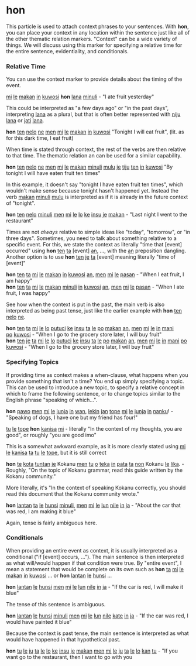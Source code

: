 # hon

This particle is used to attach context phrases to your sentences. With **hon**, you can place your context in any location within the sentence just like all of the other thematic relation markers. "Context" can be a wide variety of things. We will discuss using this marker for specifying a relative time for the entire sentence, evidentiality, and conditionals. 

### Relative Time

You can use the context marker to provide details about the timing of the event.

[mi](index.php?option=com_content&view=article&id=178&catid=8 "I/me") [le](index.php?option=com_content&view=article&id=134&catid=8 "verb marker") [makan](index.php?option=com_content&view=article&id=149&catid=8 "to consume (food)") [in](index.php?option=com_content&view=article&id=45&catid=8 "transitive object marker") [kuwosi](index.php?option=com_content&view=article&id=126&catid=8 "fruit") **hon** [lana](index.php?option=com_content&view=article&id=130&catid=8 "sun/day") [minuli](index.php?option=com_content&view=article&id=180&catid=8 "past") - "I ate fruit yesterday"

This could be interpreted as "a few days ago" or "in the past days", interpreting [lana](index.php?option=com_content&view=article&id=130&catid=8 "sun/day") as a plural, but that is often better represented with [niju](index.php?option=com_content&view=article&id=209&catid=8 "many") [lana](index.php?option=com_content&view=article&id=130&catid=8 "sun/day") or [jati](index.php?option=com_content&view=article&id=59&catid=8 "some/a few") [lana](index.php?option=com_content&view=article&id=130&catid=8 "sun/day").

**hon** [ten](index.php?option=com_content&view=article&id=403&catid=8 "time") [nelo](index.php?option=com_content&view=article&id=205&catid=8 "black") [ne](index.php?option=com_content&view=article&id=203&catid=8 "this") [men](index.php?option=com_content&view=article&id=173&catid=8 "subject marker") [mi](index.php?option=com_content&view=article&id=178&catid=8 "I/me") [le](index.php?option=com_content&view=article&id=134&catid=8 "verb marker") [makan](index.php?option=com_content&view=article&id=149&catid=8 "to consume (food)") [in](index.php?option=com_content&view=article&id=45&catid=8 "transitive object marker") [kuwosi](index.php?option=com_content&view=article&id=126&catid=8 "fruit") "Tonight I will eat fruit", (lit. as for this dark time, I eat fruit)

When time is stated through context, the rest of the verbs are then relative to that time. The thematic relation an can be used for a similar capability.

**hon** [ten](index.php?option=com_content&view=article&id=403&catid=8 "time") [nelo](index.php?option=com_content&view=article&id=205&catid=8 "black") [ne](index.php?option=com_content&view=article&id=203&catid=8 "this") [men](index.php?option=com_content&view=article&id=173&catid=8 "subject marker") [mi](index.php?option=com_content&view=article&id=178&catid=8 "I/me") [le](index.php?option=com_content&view=article&id=134&catid=8 "verb marker") [makan](index.php?option=com_content&view=article&id=149&catid=8 "to consume (food)") [minuli](index.php?option=com_content&view=article&id=180&catid=8 "past") [mulu](index.php?option=com_content&view=article&id=188&catid=8 "complete") [je](index.php?option=com_content&view=article&id=60&catid=8 "of") [tiju](index.php?option=com_content&view=article&id=411&catid=8 "ten") [ten](index.php?option=com_content&view=article&id=403&catid=8 "time") [in](index.php?option=com_content&view=article&id=45&catid=8 "transitive object marker") [kuwosi](index.php?option=com_content&view=article&id=126&catid=8 "fruit") "By tonight I will have eaten fruit ten times"

In this example, it doesn't say "tonight I have eaten fruit ten times", which wouldn't make sense because tonight hasn't happened yet. Instead the verb [makan](index.php?option=com_content&view=article&id=149&catid=8 "to consume (food)") [minuli](index.php?option=com_content&view=article&id=180&catid=8 "past") [mulu](index.php?option=com_content&view=article&id=188&catid=8 "complete") is interpreted as if it is already in the future context of "tonight".

**hon** [ten](index.php?option=com_content&view=article&id=403&catid=8 "time") [nelo](index.php?option=com_content&view=article&id=205&catid=8 "black") [minuli](index.php?option=com_content&view=article&id=180&catid=8 "past") [men](index.php?option=com_content&view=article&id=173&catid=8 "subject marker") [mi](index.php?option=com_content&view=article&id=178&catid=8 "I/me") [le](index.php?option=com_content&view=article&id=134&catid=8 "verb marker") [lo](index.php?option=com_content&view=article&id=31&catid=8 "moving") [ke](index.php?option=com_content&view=article&id=86&catid=8 "towards") [insu](index.php?option=com_content&view=article&id=33&catid=8 "building") [je](index.php?option=com_content&view=article&id=60&catid=8 "of") [makan](index.php?option=com_content&view=article&id=149&catid=8 "to consume (food)") - "Last night I went to the restaurant"

Times are not _always_ relative to simple ideas like "today", "tomorrow", or "in three days". Sometimes, you need to talk about something relative to a specific event. For this, we state the context as literally "time that \[event\] occurred" using **hon** [ten](index.php?option=com_content&view=article&id=403&catid=8 "time") [ta](index.php?option=com_content&view=article&id=387&catid=8 "relative clause marker") \[event\] [an](index.php?option=com_content&view=article&id=19&catid=8 "location/time marker"), ..., with the [an](index.php?option=com_content&view=article&id=19&catid=8 "location/time marker") preposition dangling. Another option is to use **hon** [ten](index.php?option=com_content&view=article&id=403&catid=8 "time") [je](index.php?option=com_content&view=article&id=60&catid=8 "of") [ta](index.php?option=com_content&view=article&id=387&catid=8 "relative clause marker") \[event\] meaning literally "time of \[event\]"

**hon** [ten](index.php?option=com_content&view=article&id=403&catid=8 "time") [ta](index.php?option=com_content&view=article&id=387&catid=8 "relative clause marker") [mi](index.php?option=com_content&view=article&id=178&catid=8 "I/me") [le](index.php?option=com_content&view=article&id=134&catid=8 "verb marker") [makan](index.php?option=com_content&view=article&id=149&catid=8 "to consume (food)") [in](index.php?option=com_content&view=article&id=45&catid=8 "stimulus/theme/patient marker") [kuwosi](index.php?option=com_content&view=article&id=126&catid=8 "fruit") [an](index.php?option=com_content&view=article&id=19&catid=8 "location/time marker"), [men](index.php?option=com_content&view=article&id=173&catid=8 "subject marker") [mi](index.php?option=com_content&view=article&id=178&catid=8 "I/me") [le](index.php?option=com_content&view=article&id=134&catid=8 "verb marker") [pasan](index.php?option=com_content&view=article&id=239&catid=8 "happy") - "When I eat fruit, I am happy"  
**hon** [ten](index.php?option=com_content&view=article&id=403&catid=8 "time") [ta](index.php?option=com_content&view=article&id=387&catid=8 "relative clause marker") [mi](index.php?option=com_content&view=article&id=178&catid=8 "I/me") [le](index.php?option=com_content&view=article&id=134&catid=8 "verb marker") [makan](index.php?option=com_content&view=article&id=149&catid=8 "to consume (food)") [minuli](index.php?option=com_content&view=article&id=180&catid=8 "past") [in](index.php?option=com_content&view=article&id=45&catid=8 "stimulus/theme/patient marker") [kuwosi](index.php?option=com_content&view=article&id=126&catid=8 "fruit") [an](index.php?option=com_content&view=article&id=19&catid=8 "location/time marker"), [men](index.php?option=com_content&view=article&id=173&catid=8 "subject marker") [mi](index.php?option=com_content&view=article&id=178&catid=8 "I/me") [le](index.php?option=com_content&view=article&id=134&catid=8 "verb marker") [pasan](index.php?option=com_content&view=article&id=239&catid=8 "happy") - "When I ate fruit, I was happy"

See how when the context is put in the past, the main verb is also interpreted as being past tense, just like the earlier example with **hon** [ten](index.php?option=com_content&view=article&id=403&catid=8 "time") [nelo](index.php?option=com_content&view=article&id=205&catid=8 "black") [ne](index.php?option=com_content&view=article&id=203&catid=8 "this").

**hon** [ten](index.php?option=com_content&view=article&id=403&catid=8 "time") [ta](index.php?option=com_content&view=article&id=387&catid=8 "relative clause marker") [mi](index.php?option=com_content&view=article&id=178&catid=8 "I/me") [le](index.php?option=com_content&view=article&id=134&catid=8 "verb marker") [lo](index.php?option=com_content&view=article&id=31&catid=8 "moving") [putuci](index.php?option=com_content&view=article&id=285&catid=8 "next") [ke](index.php?option=com_content&view=article&id=86&catid=8 "towards") [insu](index.php?option=com_content&view=article&id=33&catid=8 "building") [ta](index.php?option=com_content&view=article&id=387&catid=8 "relative clause marker") [le](index.php?option=com_content&view=article&id=134&catid=8 "verb marker") [po](index.php?option=com_content&view=article&id=75&catid=8 "to exchange/trade") [makan](index.php?option=com_content&view=article&id=149&catid=8 "to consume (food)") [an](index.php?option=com_content&view=article&id=19&catid=8 "location/time marker"), [men](index.php?option=com_content&view=article&id=173&catid=8 "subject marker") [mi](index.php?option=com_content&view=article&id=178&catid=8 "I/me") [le](index.php?option=com_content&view=article&id=134&catid=8 "verb marker") [in](index.php?option=com_content&view=article&id=75&catid=8 "to exchange/trade") [mani](index.php?option=com_content&view=article&id=169&catid=8 "money") [po](index.php?option=com_content&view=article&id=259&catid=8 "for") [kuwosi](index.php?option=com_content&view=article&id=126&catid=8 "fruit") - "When I go to the grocery store later, I will buy fruit"  
**hon** [ten](index.php?option=com_content&view=article&id=403&catid=8 "time") [je](index.php?option=com_content&view=article&id=60&catid=8 "of") [ta](index.php?option=com_content&view=article&id=387&catid=8 "relative clause marker") [mi](index.php?option=com_content&view=article&id=178&catid=8 "I/me") [le](index.php?option=com_content&view=article&id=134&catid=8 "verb marker") [lo](index.php?option=com_content&view=article&id=31&catid=8 "moving") [putuci](index.php?option=com_content&view=article&id=285&catid=8 "next") [ke](index.php?option=com_content&view=article&id=86&catid=8 "towards") [insu](index.php?option=com_content&view=article&id=33&catid=8 "building") [ta](index.php?option=com_content&view=article&id=387&catid=8 "relative clause marker") [le](index.php?option=com_content&view=article&id=134&catid=8 "verb marker") [po](index.php?option=com_content&view=article&id=75&catid=8 "to exchange/trade") [makan](index.php?option=com_content&view=article&id=149&catid=8 "to consume (food)") [an](index.php?option=com_content&view=article&id=19&catid=8 "location/time marker"), [men](index.php?option=com_content&view=article&id=173&catid=8 "subject marker") [mi](index.php?option=com_content&view=article&id=178&catid=8 "I/me") [le](index.php?option=com_content&view=article&id=134&catid=8 "verb marker") [in](index.php?option=com_content&view=article&id=75&catid=8 "to exchange/trade") [mani](index.php?option=com_content&view=article&id=169&catid=8 "money") [po](index.php?option=com_content&view=article&id=259&catid=8 "for") [kuwosi](index.php?option=com_content&view=article&id=126&catid=8 "fruit") - "When I go to the grocery store later, I will buy fruit"

### Specifying Topics

If providing time as context makes a when-clause, what happens when you provide something that isn't a time? You end up simply specifying a topic. This can be used to introduce a new topic, to specify a relative concept in which to frame the following sentence, or to change topics similar to the English phrase "speaking of which...".

**hon** [pawo](index.php?option=com_content&view=article&id=243&catid=8 "dog") [men](index.php?option=com_content&view=article&id=173&catid=8 "subject marker") [mi](index.php?option=com_content&view=article&id=178&catid=8 "I/me") [le](index.php?option=com_content&view=article&id=134&catid=8 "verb marker") [junja](index.php?option=com_content&view=article&id=66&catid=8 "to have (a possession)") [in](index.php?option=com_content&view=article&id=45&catid=8 "stimulus/theme/patient marker") [wan](index.php?option=com_content&view=article&id=452&catid=8 "one"), [lekin](index.php?option=com_content&view=article&id=135&catid=8 "but") [jan](index.php?option=com_content&view=article&id=55&catid=8 "place") [tope](index.php?option=com_content&view=article&id=425&catid=8 "good") [mi](index.php?option=com_content&view=article&id=178&catid=8 "I/me") [le](index.php?option=com_content&view=article&id=134&catid=8 "verb marker") [junja](index.php?option=com_content&view=article&id=66&catid=8 "to have (a possession)") [in](index.php?option=com_content&view=article&id=45&catid=8 "stimulus/theme/patient marker") [nanku](index.php?option=com_content&view=article&id=200&catid=8 "four")! - "Speaking of dogs, I have one but my friend has four!"

[tu](index.php?option=com_content&view=article&id=427&catid=8 "you") [le](index.php?option=com_content&view=article&id=134&catid=8 "verb marker") [tope](index.php?option=com_content&view=article&id=425&catid=8 "good") **hon** [kanisa](index.php?option=com_content&view=article&id=73&catid=8 "to think (a thought/opinion)") [mi](index.php?option=com_content&view=article&id=178&catid=8 "I/me") - literally "In the context of my thoughts, you are good", or roughly "you are good imo"

This is a somewhat awkward example, as it is more clearly stated using [mi](index.php?option=com_content&view=article&id=178&catid=8 "I/me") [le](index.php?option=com_content&view=article&id=134&catid=8 "verb marker") [kanisa](index.php?option=com_content&view=article&id=73&catid=8 "to think (a thought/opinion)") [ta](index.php?option=com_content&view=article&id=387&catid=8 "relative clause marker") [tu](index.php?option=com_content&view=article&id=427&catid=8 "you") [le](index.php?option=com_content&view=article&id=134&catid=8 "verb marker") [tope](index.php?option=com_content&view=article&id=425&catid=8 "good"), but it is still correct

**hon** [te](index.php?option=com_content&view=article&id=32&catid=8 "relative clause verb marker") [kota](index.php?option=com_content&view=article&id=108&catid=8 "to talk (speech)") [tuntan](index.php?option=com_content&view=article&id=433&catid=8 "correct") [je](index.php?option=com_content&view=article&id=60&catid=8 "of") Kokanu [men](index.php?option=com_content&view=article&id=173&catid=8 "subject marker") [tu](index.php?option=com_content&view=article&id=427&catid=8 "you") [o](index.php?option=com_content&view=article&id=217&catid=8 "imperative verb marker") [teka](index.php?option=com_content&view=article&id=402&catid=8 "to see (a view)") [in](index.php?option=com_content&view=article&id=45&catid=8 "stimulus/theme/patient marker") [pata](index.php?option=com_content&view=article&id=241&catid=8 "to read (a document)") [ta](index.php?option=com_content&view=article&id=387&catid=8 "relative clause marker") [non](index.php?option=com_content&view=article&id=215&catid=8 "group") Kokanu [le](index.php?option=com_content&view=article&id=134&catid=8 "verb marker") [lika](index.php?option=com_content&view=article&id=142&catid=8 "to write (text)"). - Roughly, "On the topic of Kokanu grammar, read this guide written by the Kokanu community."

More literally, it's "In the context of speaking Kokanu correctly, you should read this document that the Kokanu community wrote."

**hon** [lantan](index.php?option=com_content&view=article&id=36&catid=8 "to ride (a ride)") [ta](index.php?option=com_content&view=article&id=387&catid=8 "relative clause marker") [le](index.php?option=com_content&view=article&id=134&catid=8 "verb marker") [hunsi](index.php?option=com_content&view=article&id=446&catid=8 "red") [minuli](index.php?option=com_content&view=article&id=180&catid=8 "past"), [men](index.php?option=com_content&view=article&id=173&catid=8 "subject marker") [mi](index.php?option=com_content&view=article&id=178&catid=8 "I/me") [le](index.php?option=com_content&view=article&id=134&catid=8 "verb marker") [lun](index.php?option=com_content&view=article&id=533&catid=8 "non-verb coupling causative marker") [nile](index.php?option=com_content&view=article&id=211&catid=8 "blue") [in](index.php?option=com_content&view=article&id=45&catid=8 "stimulus/theme/patient marker") [ja](index.php?option=com_content&view=article&id=52&catid=8 "they/them") - "About the car that was red, I am making it blue"

Again, tense is fairly ambiguous here.

### Conditionals

When providing an entire event as context, it is usually interpreted as a conditional ("if \[event\] occurs, ..."). The main sentence is then interpreted as what will/would happen if that condition were true. By "entire event", I mean a statement that would be complete on its own such as **hon** [ta](index.php?option=com_content&view=article&id=387&catid=8 "relative clause marker") [mi](index.php?option=com_content&view=article&id=178&catid=8 "I/me") [le](index.php?option=com_content&view=article&id=134&catid=8 "verb marker") [makan](index.php?option=com_content&view=article&id=149&catid=8 "to consume (food)") [in](index.php?option=com_content&view=article&id=45&catid=8 "stimulus/theme/patient marker") [kuwosi](index.php?option=com_content&view=article&id=126&catid=8 "fruit") ... or **hon** [lantan](index.php?option=com_content&view=article&id=36&catid=8 "to ride (a ride)") [le](index.php?option=com_content&view=article&id=134&catid=8 "verb marker") [hunsi](index.php?option=com_content&view=article&id=446&catid=8 "red") ...

**hon** [lantan](index.php?option=com_content&view=article&id=36&catid=8 "to ride (a ride)") [le](index.php?option=com_content&view=article&id=134&catid=8 "verb marker") [hunsi](index.php?option=com_content&view=article&id=446&catid=8 "red") [men](index.php?option=com_content&view=article&id=173&catid=8 "subject marker") [mi](index.php?option=com_content&view=article&id=178&catid=8 "I/me") [le](index.php?option=com_content&view=article&id=134&catid=8 "verb marker") [lun](index.php?option=com_content&view=article&id=533&catid=8 "non-verb coupling causative marker") [nile](index.php?option=com_content&view=article&id=211&catid=8 "blue") [in](index.php?option=com_content&view=article&id=45&catid=8 "stimulus/theme/patient marker") [ja](index.php?option=com_content&view=article&id=52&catid=8 "they/them") - "If the car is red, I will make it blue"

The tense of this sentence is ambiguous.

**hon** [lantan](index.php?option=com_content&view=article&id=36&catid=8 "to ride (a ride)") [le](index.php?option=com_content&view=article&id=134&catid=8 "verb marker") [hunsi](index.php?option=com_content&view=article&id=446&catid=8 "red") [minuli](index.php?option=com_content&view=article&id=180&catid=8 "past") [men](index.php?option=com_content&view=article&id=173&catid=8 "subject marker") [mi](index.php?option=com_content&view=article&id=178&catid=8 "I/me") [le](index.php?option=com_content&view=article&id=134&catid=8 "verb marker") [lun](index.php?option=com_content&view=article&id=533&catid=8 "non-verb coupling causative marker") [nile](index.php?option=com_content&view=article&id=211&catid=8 "blue") [kate](index.php?option=com_content&view=article&id=79&catid=8 "hypothetical") [in](index.php?option=com_content&view=article&id=45&catid=8 "stimulus/theme/patient marker") [ja](index.php?option=com_content&view=article&id=52&catid=8 "they/them") - "If the car was red, I would have painted it blue"

Because the context is past tense, the main sentence is interpreted as what would have happened in that hypothetical past.

**hon** [tu](index.php?option=com_content&view=article&id=427&catid=8 "you") [le](index.php?option=com_content&view=article&id=134&catid=8 "verb marker") [ju](index.php?option=com_content&view=article&id=64&catid=8 "to want (a desire)") [ta](index.php?option=com_content&view=article&id=387&catid=8 "relative clause marker") [le](index.php?option=com_content&view=article&id=134&catid=8 "verb marker") [lo](index.php?option=com_content&view=article&id=31&catid=8 "moving") [ke](index.php?option=com_content&view=article&id=86&catid=8 "towards") [insu](index.php?option=com_content&view=article&id=33&catid=8 "building") [je](index.php?option=com_content&view=article&id=60&catid=8 "of") [makan](index.php?option=com_content&view=article&id=149&catid=8 "to consume (food)") [men](index.php?option=com_content&view=article&id=173&catid=8 "subject marker") [mi](index.php?option=com_content&view=article&id=178&catid=8 "I/me") [le](index.php?option=com_content&view=article&id=134&catid=8 "verb marker") [ju](index.php?option=com_content&view=article&id=64&catid=8 "to want (a desire)") [ta](index.php?option=com_content&view=article&id=387&catid=8 "relative clause marker") [le](index.php?option=com_content&view=article&id=134&catid=8 "verb marker") [lo](index.php?option=com_content&view=article&id=31&catid=8 "moving") [kan](index.php?option=com_content&view=article&id=72&catid=8 "alongside/with") [tu](index.php?option=com_content&view=article&id=427&catid=8 "you") - "If you want go to the restaurant, then I want to go with you
